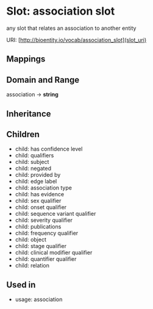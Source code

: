 # Slot: association slot


any slot that relates an association to another entity

URI: [http://bioentity.io/vocab/association_slot](slot_uri)
## Mappings

## Domain and Range

association -> **string**
## Inheritance

## Children

 *  child: has confidence level
 *  child: qualifiers
 *  child: subject
 *  child: negated
 *  child: provided by
 *  child: edge label
 *  child: association type
 *  child: has evidence
 *  child: sex qualifier
 *  child: onset qualifier
 *  child: sequence variant qualifier
 *  child: severity qualifier
 *  child: publications
 *  child: frequency qualifier
 *  child: object
 *  child: stage qualifier
 *  child: clinical modifier qualifier
 *  child: quantifier qualifier
 *  child: relation
## Used in

 *  usage: association
